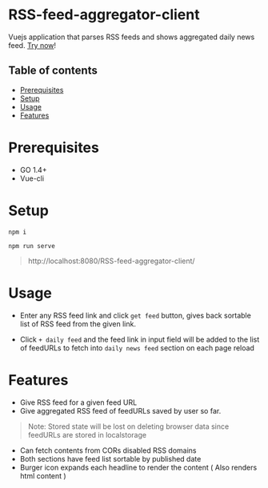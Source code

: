 # RSS-feed-aggregator-client
Vuejs application that parses RSS feeds and shows aggregated daily news feed. [Try now](https://anaswaratrajan.github.io/RSS-feed-aggregator-client/)!

## Table of contents

- [Prerequisites](#prerequisites)
- [Setup](#Setup)
- [Usage](#Usage)
- [Features](#Features)

# Prerequisites

* GO 1.4+
* Vue-cli

# Setup

```
npm i

npm run serve
```

> http://localhost:8080/RSS-feed-aggregator-client/

# Usage 

* Enter any RSS feed link and click `get feed`  button, gives back sortable list of RSS feed from the given link.

* Click `+ daily feed` and the feed link in input field will be added to the list of feedURLs to fetch into `daily news feed` section on each page reload

# Features

* Give RSS feed for a given feed URL
* Give aggregated RSS feed of feedURLs saved by user so far. 
> Note: Stored state will be lost on deleting browser data since feedURLs are stored in localstorage
* Can fetch contents from CORs disabled RSS domains
* Both sections have feed list sortable by published date
* Burger icon expands each headline to render the content ( Also renders html content )

